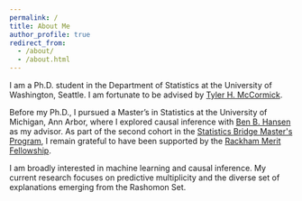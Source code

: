 ```yaml
---
permalink: /
title: About Me
author_profile: true
redirect_from: 
  - /about/
  - /about.html
---
```


I am a Ph.D. student in the Department of Statistics at the University of Washington, Seattle. I am fortunate to be advised by [Tyler H. McCormick](https://thmccormick.github.io/).

Before my Ph.D., I pursued a Master’s in Statistics at the University of Michigan, Ann Arbor, where I explored causal inference with [Ben B. Hansen](https://lsa.umich.edu/stats/people/faculty/bbh.html) as my advisor. As part of the second cohort in the [Statistics Bridge Master's Program](https://lsa.umich.edu/stats/masters_students/mastersprograms/bridge-stats-masters-program.html), I remain grateful to have been supported by the [Rackham Merit Fellowship](https://rackham.umich.edu/funding/rackham-merit-fellowship-program/).

I am broadly interested in machine learning and causal inference. My current research focuses on predictive multiplicity and the diverse set of explanations emerging from the Rashomon Set.
